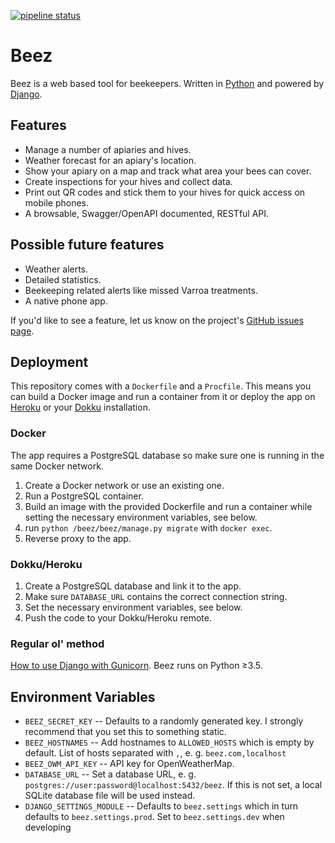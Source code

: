 [![pipeline status](https://gitlab.com/Retzudo/beez/badges/master/pipeline.svg)](https://gitlab.com/Retzudo/beez/commits/master)
# Beez

Beez is a web based tool for beekeepers. Written in
[Python](https://python.org/) and powered by [Django](https://djangoproject.com/).

## Features

- Manage a number of apiaries and hives.
- Weather forecast for an apiary's location.
- Show your apiary on a map and track what area your bees can cover.
- Create inspections for your hives and collect data.
- Print out QR codes and stick them to your hives for quick access on mobile phones.
- A browsable, Swagger/OpenAPI documented, RESTful API.


## Possible future features

- Weather alerts.
- Detailed statistics.
- Beekeeping related alerts like missed Varroa treatments.
- A native phone app.

If you'd like to see a feature, let us know on the project's [GitHub issues page](https://github.com/Retzudo/beez/issues).


## Deployment

This repository comes with a `Dockerfile` and a `Procfile`. This means
you can build a Docker image and run a container from it or deploy the
app on [Heroku](https://heroku.com/) or your [Dokku](http://dokku.viewdocs.io/dokku/)
installation.


### Docker

The app requires a PostgreSQL database so make sure one is running in
the same Docker network.

1. Create a Docker network or use an existing one.
2. Run a PostgreSQL container.
3. Build an image with the provided Dockerfile and run a container while setting the
   necessary environment variables, see below.
4. run `python /beez/beez/manage.py migrate` with `docker exec`.
5. Reverse proxy to the app.


### Dokku/Heroku

1. Create a PostgreSQL database and link it to the app.
2. Make sure `DATABASE_URL` contains the correct connection string.
3. Set the necessary environment variables, see below.
4. Push the code to your Dokku/Heroku remote.


### Regular ol' method

[How to use Django with Gunicorn](https://docs.djangoproject.com/en/2.0/howto/deployment/wsgi/gunicorn/).
Beez runs on Python ≥3.5.


## Environment Variables

- `BEEZ_SECRET_KEY` -- Defaults to a randomly generated key.
  I strongly recommend that you set this to something static.
- `BEEZ_HOSTNAMES` -- Add hostnames to `ALLOWED_HOSTS` which is empty by default. List of hosts separated with `,`, e. g. `beez.com,localhost`
- `BEEZ_OWM_API_KEY` -- API key for OpenWeatherMap.
- `DATABASE_URL` -- Set a database URL, e. g. `postgres://user:password@localhost:5432/beez`.
  If this is not set, a local SQLite database file will be used instead.
- `DJANGO_SETTINGS_MODULE` -- Defaults to `beez.settings` which in turn defaults to `beez.settings.prod`. Set to
  `beez.settings.dev` when developing
